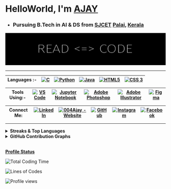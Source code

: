 # HelloWorld, I'm [AJAY](https://www.google.com/search?q=meaning+of+name+ajay&rlz=1C1CHBF_enIN998IN998&oq=meaning+of+name+AJAY&aqs=chrome.0.0i512l5j0i22i30j0i15i22i30j0i22i30l3.7210j1j7&sourceid=chrome&ie=UTF-8)

* ### Pursuing B.Tech in AI & DS from [SJCET](https://sjcetpalai.ac.in/) [Palai](https://en.wikipedia.org/wiki/Pala,_Kerala), [Kerala](https://en.wikipedia.org/wiki/Kerala)

![AJAY](Ajay.png)

---

<!-- Table sample is placed in the other file (README Comments.md)-->

| Languages :- |  [<img src="https://img.icons8.com/color/480/000000/c-programming.png" title = "C" height='40'>](https://www.google.com/search?q=c+programming&rlz=1C1CHBF_enIN998IN998&oq=C+Programming&aqs=chrome.0.35i39j0i20i263i512j0i131i433i512j0i20i263i512j0i131i433i512j69i60j69i65j69i60.5289j0j7&sourceid=chrome&ie=UTF-8) | [<img src='https://img.icons8.com/color/480/000000/python--v1.png' title = "Python" height='40'>](https://www.google.com/search?q=Python&rlz=1C1CHBF_enIN998IN998&oq=Python&aqs=chrome..69i57j69i59l2j69i60j69i65j69i60l2j69i65.5263j0j7&sourceid=chrome&ie=UTF-8) |  [<img src="https://img.icons8.com/color/480/000000/java-coffee-cup-logo--v1.png" title = "Java" height='40'>](https://www.google.com/search?q=java&oq=java&aqs=chrome..69i57j69i59l3j69i60j69i65j69i60l2.1810j0j7&sourceid=chrome&ie=UTF-8) | [<img src="https://img.icons8.com/color/480/000000/html-5--v1.png" title = "HTML5" height='40'>](https://www.google.com/search?q=html&oq=html&aqs=chrome..69i57j35i39l2j69i60l3j69i65l2.2190j0j4&sourceid=chrome&ie=UTF-8) |  [<img src="https://img.icons8.com/color/240/000000/css3.png" title = "CSS 3" height='40'>](https://www.google.com/search?q=CSS&rlz=1C1CHBF_enIN998IN998&oq=CSS&aqs=chrome..69i57j35i39j69i59j0i131i433i512j0i67j69i60l3.2495j0j7&sourceid=chrome&ie=UTF-8)
| :---------: | ---------- | ---------- | ---------- | ---------- | ---------- |


|  Tools Using:- | [<img src="https://img.icons8.com/fluency/240/000000/visual-studio-code-2019.png" title = "VS Code" height='40'>](https://www.google.com/search?q=vs+code&oq=vs+code&aqs=chrome..69i57j69i59j0i433i512l2j0i512j0i433i512j0i512j69i60.1255j0j7&sourceid=chrome&ie=UTF-8) | [<img src="https://img.icons8.com/fluency/240/000000/jupyter.png" title = "Jupyter Notebook" height='40'>](https://www.google.com/search?q=jupyter+notebook&rlz=1C1CHBF_enIN998IN998&oq=Jupyter+Notebook&aqs=chrome.0.35i39i355j46i39i199i465j0i67l3j69i60l3.2332j0j7&sourceid=chrome&ie=UTF-8) | [<img src="https://img.icons8.com/color/480/000000/adobe-photoshop--v1.png" title = "Adobe Photoshop" height='40'>](https://www.adobe.com/products/photoshop.html) | [<img src="https://img.icons8.com/color/480/000000/adobe-illustrator--v1.png" title = "Adobe Illustrator" height='40'>](https://www.adobe.com/products/illustrator.html) | [<img src="https://img.icons8.com/fluency/240/000000/figma.png" title = "Figma" height='40'>](https://www.figma.com/) | 
| :---------: | ---------- | ---------- | ---------- | ---------- | ---------- |

| Connect Me: | [<img src="https://img.icons8.com/color/480/000000/linkedin.png" title = "LinkedIn" height='40'>](https://www.linkedin.com/in/https://www.linkedin.com/in/ajay-t-shaju-976212183//) | [<img src="https://img.icons8.com/fluency/96/000000/domain.png" title = "004Ajay - Website" height='40'>](https://004ajay.github.io/) | [<img src="https://img.icons8.com/fluency/240/ffffff/github.png" title = "GitHub"  height='40'>](https://github.com/004Ajay) | [<img src="https://img.icons8.com/fluency/240/000000/instagram-new.png" title = "Instagram" height='40'>](https://www.instagram.com/https://www.instagram.com/mr_againster//) | [<img src="https://img.icons8.com/fluency/240/000000/facebook-new.png" title = "Facebook" height='40'>](https://www.facebook.com/ajaytshaju/) |
| :---------: | ---------- | ---------- | ---------- | ---------- | ---------- |


---

 <!-- Table format for Streaks & Top Languages --> 

 <details> 
  <summary><b> Streaks & Top Languages </b></summary>

 | <div class="stats" align="left"> [![GitHub Streak](http://github-readme-streak-stats.herokuapp.com?user=004Ajay&theme=dark&hide_border=true&date_format=M%20j%5B%2C%20Y%5D)](https://git.io/streak-stats) </div> | [![AJAY's Top Langs](https://github-readme-stats.vercel.app/api/top-langs/?username=004Ajay&layout=compact&theme=dark)](https://github.com/anuraghazra/github-readme-stats) |
 |------------ | ------------|

</details>

<!-- Miscellaneous -->

<details> 
  <summary><b> GitHub Contribution Graphs </b></summary>
   <img src="https://activity-graph.herokuapp.com/graph?username=004Ajay&custom_title=Ajay's%20Contribution%20Graph&theme=react-dark" title = "Ajay's Contribution Graph" /></a>
</details>

<br>

<b><u> Profile Status </u></b>

![Total Coding Time](http://img.shields.io/badge/Total%20Coding%20Time-1,562%20hours%20~%2065%20days-blue)

![Lines of Codes](https://img.shields.io/badge/Lines%20of%20code%20written-36,557-blue)

![Profile views](https://gpvc.arturio.dev/004Ajay)